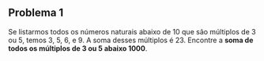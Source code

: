 <h2>Problema 1</h2>
<p>Se listarmos todos os números naturais abaixo de 10 que são múltiplos de 3 ou 5, temos 3, 5, 6, e 9. A soma desses múltiplos é 23.
Encontre a <strong>soma de todos os múltiplos de 3 ou 5 abaixo 1000</strong>.</p>

